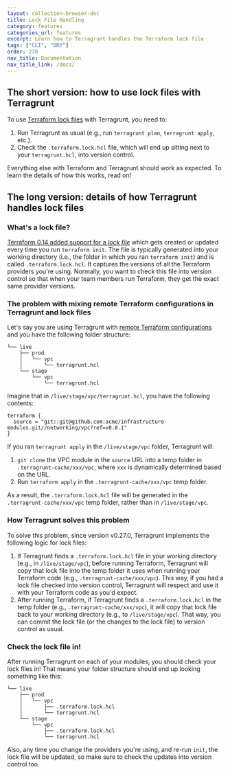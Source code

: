 ```yaml
---
layout: collection-browser-doc
title: Lock File Handling
category: features
categories_url: features
excerpt: Learn how to Terragrunt handles the Terraform lock file
tags: ["CLI", "DRY"]
order: 230
nav_title: Documentation
nav_title_link: /docs/
---
```


## The short version: how to use lock files with Terragrunt

To use [Terraform lock files](https://www.terraform.io/docs/configuration/dependency-lock.html) with Terragrunt, you
need to:

1. Run Terragrunt as usual (e.g., run `terragrunt plan`, `terragrunt apply`, etc.).
1. Check the `.terraform.lock.hcl` file, which will end up sitting next to your `terragrunt.hcl`, into version control.

Everything else with Terraform and Terragrunt should work as expected. To learn the details of how this works, read on!


## The long version: details of how Terragrunt handles lock files

### What's a lock file?

[Terraform 0.14 added support for a 
*lock file*](https://www.hashicorp.com/blog/terraform-0-14-introduces-a-dependency-lock-file-for-providers)
which gets created or updated every time you run `terraform init`. The file is typically generated into your working
directory (i.e., the folder in which you ran `terraform init`) and is called `.terraform.lock.hcl`.
It captures the versions of all the Terraform providers you're using. Normally, you want to check this file into 
version control so that when your team members run Terraform, they get the exact same provider versions.

### The problem with mixing remote Terraform configurations in Terragrunt and lock files

Let's say you are using Terragrunt with [remote Terraform 
configurations]({{site.baseurl}}/docs/features/keep-your-terraform-code-dry/) and you have the following folder 
structure:

```
└── live
    ├── prod
    │   └── vpc
    │       └── terragrunt.hcl
    └── stage
        └── vpc
            └── terragrunt.hcl
```

Imagine that in `/live/stage/vpc/terragrunt.hcl`, you have the following contents:

```hcl
terraform {
  source = "git::git@github.com:acme/infrastructure-modules.git//networking/vpc?ref=v0.0.1"
}
```

If you ran `terragrunt apply` in the `/live/stage/vpc` folder, Terragrunt will:

1. `git clone` the VPC module in the `source` URL into a temp folder in `.terragrunt-cache/xxx/vpc`, where `xxx` is 
   dynamically determined based on the URL.
1. Run `terraform apply` in the `.terragrunt-cache/xxx/vpc` temp folder.

As a result, the `.terraform.lock.hcl` file will be generated in the `.terragrunt-cache/xxx/vpc` temp folder, rather 
than in `/live/stage/vpc`.     

### How Terragrunt solves this problem

To solve this problem, since version v0.27.0, Terragrunt implements the following logic for lock files:

1. If Terragrunt finds a `.terraform.lock.hcl` file in your working directory (e.g., in `/live/stage/vpc`), before 
   running Terraform, Terragrunt will copy that lock file into the temp folder it uses when running your Terraform code 
   (e.g., `.terragrunt-cache/xxx/vpc`). This way, if you had a lock file checked into version control, Terragrunt will 
   respect and use it with your Terraform code as you'd expect.
1. After running Terraform, if Terragrunt finds a `.terraform.lock.hcl` in the temp folder (e.g., 
   `.terragrunt-cache/xxx/vpc`), it will copy that lock file back to your working directory (e.g., to `/live/stage/vpc`). 
   That way, you can commit the lock file (or the changes to the lock file) to version control as usual.
   
### Check the lock file in!

After running Terragrunt on each of your modules, you should check your lock files in! That means your folder structure
should end up looking something like this:

```
└── live
    ├── prod
    │   └── vpc
    │       ├── .terraform.lock.hcl
    │       └── terragrunt.hcl
    └── stage
        └── vpc
            ├── .terraform.lock.hcl
            └── terragrunt.hcl
```   

Also, any time you change the providers you're using, and re-run `init`, the lock file will be updated, so make sure
to check the updates into version control too. 